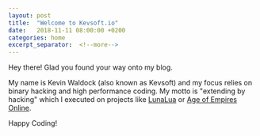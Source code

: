 ```yaml
---
layout: post
title:  "Welcome to Kevsoft.io"
date:   2018-11-11 08:00:00 +0200
categories: home
excerpt_separator:  <!--more-->
---
```


Hey there! Glad you found your way onto my blog.

My name is Kevin Waldock (also known as Kevsoft) and my focus relies on binary hacking and high performance coding.
My motto is "extending by hacking" which I executed on projects like [LunaLua](https://wohlsoft.ru/LunaLua/) or [Age of Empires Online](https://projectceleste.com/).

Happy Coding!
